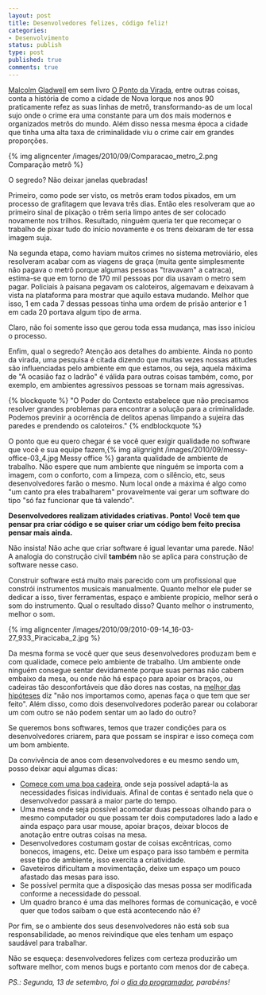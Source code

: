 ```yaml
---
layout: post
title: Desenvolvedores felizes, código feliz!
categories:
- Desenvolvimento
status: publish
type: post
published: true
comments: true
---
```

<a href="http://www.gladwell.com/" target="_blank">Malcolm Gladwell</a> em sem livro <a href="http://www.submarino.com.br/produto/1/21542774/ponto+da+virada,+o" target="_blank">O Ponto da Virada</a>, entre outras coisas, conta a história de como a cidade de Nova Iorque nos anos 90 praticamente refez as suas linhas de metrô, transformando-as de um local sujo onde o crime era uma constante para um dos mais modernos e organizados metrôs do mundo. Além disso nessa mesma época a cidade que tinha uma alta taxa de criminalidade viu o crime cair em grandes proporções.

{% img aligncenter /images/2010/09/Comparacao_metro_2.png Comparação metrô %}

O segredo? Não deixar janelas quebradas!

Primeiro, como pode ser visto, os metrôs eram todos pixados, em um processo de grafitagem que levava três dias. Então eles resolveram que ao primeiro sinal de pixação o trêm seria limpo antes de ser colocado novamente nos trilhos. Resultado, ninguém queria ter que recomeçar o trabalho de pixar tudo do início novamente e os trens deixaram de ter essa imagem suja.

Na segunda etapa, como haviam muitos crimes no sistema metroviário, eles resolveram acabar com as viagens de graça (muita gente simplesmente não pagava o metrô porque algumas pessoas "travavam" a catraca), estima-se que em torno de 170 mil pessoas por dia usavam o metro sem pagar. Policiais à paisana pegavam os caloteiros, algemavam e deixavam à vista na plataforma para mostrar que aquilo estava mudando. Melhor que isso, 1 em cada 7 dessas pessoas tinha uma ordem de prisão anterior e 1 em cada 20 portava algum tipo de arma.

Claro, não foi somente isso que gerou toda essa mudança, mas isso iniciou o processo.

Enfim, qual o segredo? Atenção aos detalhes do ambiente. Ainda no ponto da virada, uma pesquisa é citada dizendo que muitas vezes nossas atitudes são influenciadas pelo ambiente em que estamos, ou seja, aquela máxima de "A ocasião faz o ladrão" é válida para outras coisas também, como, por exemplo, em ambientes agressivos pessoas se tornam mais agressivas.

{% blockquote %}
"O Poder do Contexto estabelece que não precisamos resolver grandes problemas para encontrar a solução para a criminalidade. Podemos previnir a ocorrência de delitos apenas limpando a sujeira das paredes e prendendo os caloteiros."
{% endblockquote %}

O ponto que eu quero chegar é se você quer exigir qualidade no software que você e sua equipe fazem,{% img alignright /images/2010/09/messy-office-03_4.jpg Messy office %} garanta qualidade de ambiente de trabalho. Não espere que num ambiente que ninguém se importa com a imagem, com o conforto, com a limpeza, com o silêncio, etc, seus desenvolvedores farão o mesmo. Num local onde a máxima é algo como "um canto pra eles trabalharem" provavelmente vai gerar um software do tipo "só faz funcionar que tá valendo".

<strong>Desenvolvedores realizam atividades criativas. Ponto! Você tem que pensar pra criar código e se quiser criar um código bem feito precisa pensar mais ainda. </strong>

Não insista! Não ache que criar software é igual levantar uma parede. Não! A analogia do construção civil <strong>também </strong>não se aplica para construção de software nesse caso.

Construir software está muito mais parecido com um profissional que constrói instrumentos musicais manualmente. Quanto melhor ele puder se dedicar a isso, tiver ferramentas, espaço e ambiente propício, melhor será o som do instrumento. Qual o resultado disso? Quanto melhor o instrumento, melhor o som.

{% img aligncenter /images/2010/09/2010-09-14_16-03-27_933_Piracicaba_2.jpg %}

Da mesma forma se você quer que seus desenvolvedores produzam bem e com qualidade, comece pelo ambiente de trabalho. Um ambiente onde ninguém consegue sentar devidamente porque suas pernas não cabem embaixo da mesa, ou onde não há espaço para apoiar os braços, ou cadeiras tão desconfortáveis que dão dores nas costas, na <span style="text-decoration: underline;">melhor das hipóteses</span> diz "não nos importamos como, apenas faça o que tem que ser feito". Além disso, como dois desenvolvedores poderão parear ou colaborar um com outro se não podem sentar um ao lado do outro?

Se queremos bons softwares, temos que trazer condições para os desenvolvedores criarem, para que possam se inspirar e isso começa com um bom ambiente.

Da convivência de anos com desenvolvedores e eu mesmo sendo um, posso deixar aqui algumas dicas:
<ul>
	<li><a href="http://en.wikipedia.org/wiki/Aeron_chair" target="_blank">Comece com uma boa cadeira</a>, onde seja possível adaptá-la as necessidades fisicas individuais. Afinal de contas é sentado nela que o desenvolvedor passará a maior parte do tempo.</li>
	<li>Uma mesa onde seja possível acomodar duas pessoas olhando para o mesmo computador ou que possam ter dois computadores lado a lado e ainda espaço para usar mouse, apoiar braços, deixar blocos de anotação entre outras coisas na mesa.</li>
	<li>Desenvolvedores costumam gostar de coisas excêntricas, como bonecos, imagens, etc. Deixe um espaço para isso também e permita esse tipo de ambiente, isso exercita a criatividade.</li>
	<li>Gaveteiros dificultam a movimentação, deixe um espaço um pouco afastado das mesas para isso.</li>
	<li>Se possível permita que a disposição das mesas possa ser modificada conforme a necessidade do pessoal.</li>
	<li>Um quadro branco é uma das melhores formas de comunicação, e você quer que todos saibam o que está acontecendo não é?</li>
</ul>
Por fim, se o ambiente dos seus desenvolvedores não está sob sua responsabilidade, ao menos reivindique que eles tenham um espaço saudável para trabalhar.

Não se esqueça: desenvolvedores felizes com certeza produzirão um software melhor, com menos bugs e portanto com menos dor de cabeça.

<em>PS.: Segunda, 13 de setembro, foi o <a href="http://pt.wikipedia.org/wiki/Dia_do_Programador" target="_blank">dia do programador</a>, parabéns!</em>
